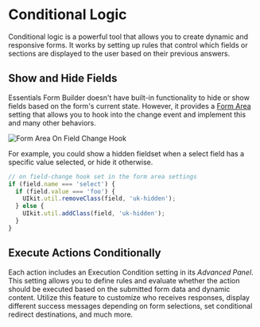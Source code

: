 # Conditional Logic

Conditional logic is a powerful tool that allows you to create dynamic and responsive forms. It works by setting up rules that control which fields or sections are displayed to the user based on their previous answers.

## Show and Hide Fields

Essentials Form Builder doesn't have built-in functionality to hide or show fields based on the form's current state. However, it provides a [Form Area](form-area#hooks) setting that allows you to hook into the change event and implement this and many other behaviors.

![Form Area On Field Change Hook](./assets/formarea-hook-field-change.png)

For example, you could show a hidden fieldset when a select field has a specific value selected, or hide it otherwise.

```js
// on field-change hook set in the form area settings
if (field.name === 'select') {
  if (field.value === 'foo') {
    UIkit.util.removeClass(field, 'uk-hidden');
  } else {
    UIkit.util.addClass(field, 'uk-hidden');
  }
}
```

## Execute Actions Conditionally

Each action includes an Execution Condition setting in its _Advanced Panel_. This setting allows you to define rules and evaluate whether the action should be executed based on the submitted form data and dynamic content. Utilize this feature to customize who receives responses, display different success messages depending on form selections, set conditional redirect destinations, and much more.
